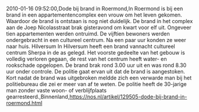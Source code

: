 2010-01-16 09:52:00,Dode bij brand in Roermond,In Roermond is bij een brand in een appartementencomplex een vrouw om het leven gekomen. Waardoor de brand is ontstaan is nog niet duidelijk. De brand in het complex aan de Joep Nicolasstraat brak gisteravond om kwart voor elf uit. Ongeveer tien appartementen werden ontruimd. De vijftien bewoners werden ondergebracht in een cultureel centrum. Na een paar uur konden ze weer naar huis. Hilversum In Hilversum heeft een brand vannacht cultureel centrum Sherpa in de as gelegd. Het voorste gedeelte van het gebouw is volledig verloren gegaan, de rest van het centrum heeft water- en rookschade opgelopen. De brand brak rond 3.00 uur uit en was rond 8.30 uur onder controle. De politie gaat ervan uit dat de brand is aangestoken. Kort nadat de brand was uitgebroken meldde zich een verwarde man bij het politiebureau die zei er meer van af te weten. De politie heeft de 30-jarige man zonder vaste woon- of verblijfplaats gearresteerd.,Binnenland,https://nos.nl/artikel/129505-dode-bij-brand-in-roermond.html